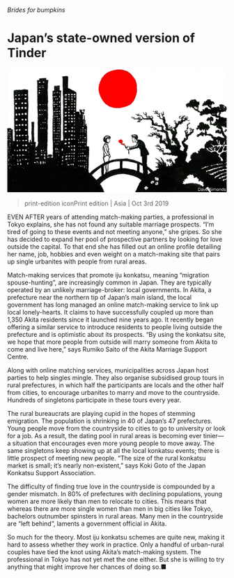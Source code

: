 ###### Brides for bumpkins

# Japan’s state-owned version of Tinder 

![image](images/20191005_ASD002_0.jpg) 

> print-edition iconPrint edition | Asia | Oct 3rd 2019 

EVEN AFTER years of attending match-making parties, a professional in Tokyo explains, she has not found any suitable marriage prospects. “I’m tired of going to these events and not meeting anyone,” she gripes. So she has decided to expand her pool of prospective partners by looking for love outside the capital. To that end she has filled out an online profile detailing her name, job, hobbies and even weight on a match-making site that pairs up single urbanites with people from rural areas. 

Match-making services that promote iju konkatsu, meaning “migration spouse-hunting”, are increasingly common in Japan. They are typically operated by an unlikely marriage-broker: local governments. In Akita, a prefecture near the northern tip of Japan’s main island, the local government has long managed an online match-making service to link up local lonely-hearts. It claims to have successfully coupled up more than 1,350 Akita residents since it launched nine years ago. It recently began offering a similar service to introduce residents to people living outside the prefecture and is optimistic about its prospects. “By using the konkatsu site, we hope that more people from outside will marry someone from Akita to come and live here,” says Rumiko Saito of the Akita Marriage Support Centre. 

Along with online matching services, municipalities across Japan host parties to help singles mingle. They also organise subsidised group tours in rural prefectures, in which half the participants are locals and the other half from cities, to encourage urbanites to marry and move to the countryside. Hundreds of singletons participate in these tours every year. 

The rural bureaucrats are playing cupid in the hopes of stemming emigration. The population is shrinking in 40 of Japan’s 47 prefectures. Young people move from the countryside to cities to go to university or look for a job. As a result, the dating pool in rural areas is becoming ever tinier—a situation that encourages even more young people to move away. The same singletons keep showing up at all the local konkatsu events; there is little prospect of meeting new people. “The size of the rural konkatsu market is small; it’s nearly non-existent,” says Koki Goto of the Japan Konkatsu Support Association. 

The difficulty of finding true love in the countryside is compounded by a gender mismatch. In 80% of prefectures with declining populations, young women are more likely than men to relocate to cities. This means that whereas there are more single women than men in big cities like Tokyo, bachelors outnumber spinsters in rural areas. Many men in the countryside are “left behind”, laments a government official in Akita. 

So much for the theory. Most iju konkatsu schemes are quite new, making it hard to assess whether they work in practice. Only a handful of urban-rural couples have tied the knot using Akita’s match-making system. The professional in Tokyo has not yet met the one either. But she is willing to try anything that might improve her chances of doing so.■ 

